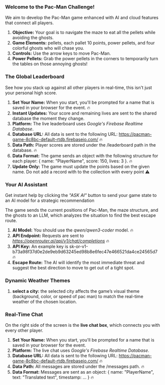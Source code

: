 ### **Welcome to the Pac-Man Challenge!**

We aim to develop the Pac-Man game enhanced with AI and cloud features that connect all players.

1. **Objective:** Your goal is to navigate the maze to eat all the pellets while avoiding the ghosts.
2. **Game Elements:**  pellets, each pallet 10 points, power pellets, and four colorful ghosts who will chase you.
3. **Controls:** Use the arrow keys to move Pac-Man.
4. **Power Pellets:** Grab the power pellets in the corners to temporarily turn the tables on those annoying ghosts!


### **The Global Leaderboard**

See how you stack up against all other players in real-time, this isn't just your personal high score.

1. **Set Your Name:** When you start, you'll be prompted for a name that is saved in your browser for the event. 🔥
3. **Instant Updates:** Your score and remaining lives are sent to the shared database the moment they change.
4. **Platform:** The live leaderboard uses _Google's Firebase Realtime Database_.
5. **Database URL:** All data is sent to the following URL: https://pacman-game-8c8bc-default-rtdb.firebaseio.com/ 🔥
6. **Data Path:** Player scores are stored under the /leaderboard path in the database. 🔥
7. **Data Format:** The game sends an object with the following structure for each player: { name: "PlayerName", score: 150, lives: 3 }. 🔥
8. **Update Only:** The game must update the points based on the given name. Do not add a record with to the collection with every point ⚠️


### **Your AI Assistant**

Get instant help by clicking the _"ASK AI"_ button to send your game state to an AI model for a strategic recommendation 

The game sends the current positions of Pac-Man, the maze structure, and the ghosts to an LLM, which analyzes the situation to find the best escape route.

1. **AI Model:** You should use the _qwen/qwen3-coder_ model. 🔥
2. **API Endpoint:** Requests are sent to _https://openrouter.ai/api/v1/chat/completions_ 🔥
3. **API Key:** An example key is sk-or-v1-b73a98f37d0e2de9eb9d63245ed98b8e6fec47e466521da4ce24565d7 🔥
4. **Escape Route:** The AI will identify the most immediate threat and suggest the best direction to move to get out of a tight spot.


### Dynamic Weather Themes

1. **select a city:** the selected city affects the game’s visual theme (background, color, or speed of pac man) to match the real-time weather of the chosen location.


### **Real-Time Chat**

On the right side of the screen is the **live chat box**, which connects you with every other player. 

1. **Set Your Name:** When you start, you'll be prompted for a name that is saved in your browser for the event.
2. **Platform:** The live chat uses _Google's Firebase Realtime Database_. 
3. **Database URL:** All data is sent to the following URL: https://pacman-game-8c8bc-default-rtdb.firebaseio.com/ 🔥
4. **Data Path:** All messages are stored under the /messages path. 🔥
5. **Data Format:** Messages are sent as an object: { name: "PlayerName", text: "Translated text", timestamp: ... } 🔥

